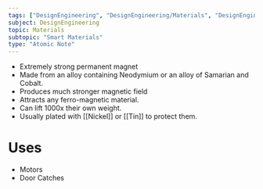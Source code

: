 ```yaml
---
tags: ["DesignEngineering", "DesignEngineering/Materials", "DesignEngineering/Materials/SmartMaterials"]
subject: DesignEngineering
topic: Materials
subtopic: "Smart Materials"
type: "Atomic Note"
---
```


 - Extremely strong permanent magnet
 - Made from an alloy containing Neodymium or an alloy of Samarian and Cobalt.
 - Produces much stronger magnetic field
 - Attracts any ferro-magnetic material.
 - Can lift 1000x their own weight.
 - Usually plated with [[Nickel]] or [[Tin]] to protect them.

# Uses
 - Motors
 - Door Catches